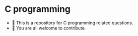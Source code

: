 # C programming

- 🌱 This is a repository for C programming related questions.
- 👯 You are all welcome to contribute.
